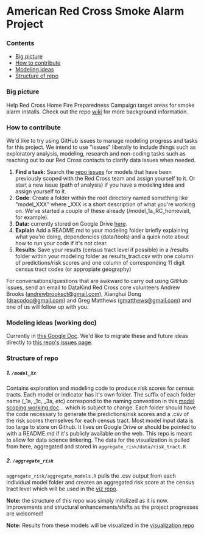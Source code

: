 # American Red Cross Smoke Alarm Project

### Contents

* [Big picture](#big-picture)
* [How to contribute](#how-to-contribute)
* [Modeling ideas](#modeling-ideas)
* [Structure of repo](#structure-of-repo)

### Big picture
Help Red Cross Home Fire Preparedness Campaign target areas for smoke alarm installs.  Check out the repo [wiki](https://github.com/brooksandrew/arc_smoke_alarm/wiki) for more background information.

### How to contribute

We'd like to try using GitHub issues to manage modeling progress and tasks for this project.  We intend to use "issues" liberally to include things such as exploratory analysis, modeling, research and non-coding tasks such as reaching out to our Red Cross contacts to clarify data issues when needed.

  1. **Find a task:** Search the [repo issues](https://github.com/home-fire-risk/smoke_alarm_models/issues) for models that have been previously scoped with the Red Cross team and assign yourself to it.  Or start a new issue (path of analysis) if you have a modeling idea and assign yourself to it.
  2. **Code**: Create a folder within the root directory named something like "model_XXX" where _XXX is a short description of what you're working on.  We've started a couple of these already (/model_1a_RC_homevisit, for example).
  3. **Data:** currently stored on Google Drive [here](https://drive.google.com/folderview?id=0Bxt-Sxy6HRaxZzhyeFRkUVRvckE&usp=drive_web).
  4. **Explain** Add a README.md to your modeling folder briefly explaining what you're doing, dependencies (data/tools) and a quick note about how to run your code if it's not clear.
  5. **Results**: Save your results (census tract level if possible) in a /results folder within your modeling folder as results_tract.csv with one column of predictions/risk scores and one column of corresponding 11 digit census tract codes (or appropiate geography)
  
 For conversations/questions that are awkward to carry out using GitHub issues, send an email to DataKind Red Cross core volunteers Andrew Brooks (andrewbrooksct@gmail.com), Xianghui Dong (dracodoc@gmail.com) and Greg Matthews (gmatthews@gmail.com) and one of us will follow up with you.

### Modeling ideas (working doc)
Currently in [this Google Doc](https://docs.google.com/document/d/1oJN-QwLVqFHOvrRNtW2KEAkNZ-PuFiqTwa8y3iXx1Sg).  We'd like to migrate these and future ideas directly to [this repo's issues page](https://github.com/home-fire-risk/smoke_alarm_models/issues).

### Structure of repo

##### 1. `/model_Xx` 
Contains exploration and modeling code to produce risk scores for census tracts.  Each model or indicator has it's own folder.  The suffix of each folder name (_1a, _1c, _3a, etc) correspond to the naming convention in this [model scoping working doc]... which is subject to change.   Each folder should have the code necessary to generate the predictions/risk scores and a .csv of the risk scores themselves for each census tract.  Most model input data is too large to store on Github.  It lives on Google Drive or should be pointed to with a README.md if it's publicly available on the web.  This repo is meant to allow for data science tinkering.  The data for the visualization is pulled from here, aggregated and stored in `aggregate_risk/data/risk_tract.R`

##### 2. `/aggregate_risk` 
`aggregate_risk/aggregate_models.R` pulls the .csv output from each individual model folder and creates an aggregated risk score at the census tract level which will be used in the [viz repo].

**Note:** the structure of this repo was simply initalized as it is now.  Improvements and structural enhancements/shifts as the project progresses are welcomed!

**Note:** Results from these models will be visualized in the [visualization repo](https://github.com/home-fire-risk/smoke_alarm_map)

[model scoping working doc]: https://docs.google.com/document/d/1oJN-QwLVqFHOvrRNtW2KEAkNZ-PuFiqTwa8y3iXx1Sg/edit
[viz repo]: https://github.com/home-fire-risk/smoke_alarm_map


